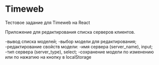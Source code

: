 # Timeweb
Тестовое задание для Timeweb на React

Приложение для редактирования списка
серверов клиентов.

-вывод списка моделей;
-выбор модели для редактирования;
-редактирование свойств модели:
-имя сервера (server_name), input;
-тип сервера (server_type), select;
-сохранение модели по изменению или по нажатию на кнопку в localStorage
